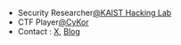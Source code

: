 * Security Researcher[@KAIST Hacking Lab](https://kaist-hacking.github.io/)
* CTF Player[@CyKor](https://x.com/cykorku)
* Contact : [X](https://x.com/hareh4ru), [Blog](https://hareh4ru.github.io/about)
